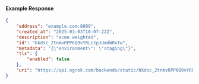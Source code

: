 <!-- Code generated for API Clients. DO NOT EDIT. -->

#### Example Response

```json
{
	"address": "example.com:8080",
	"created_at": "2025-03-03T10:07:22Z",
	"description": "acme weighted",
	"id": "bkdsc_2tnmvRPP6Q9vYRLczpJUmdWRxTw",
	"metadata": "{\"environment\": \"staging\"}",
	"tls": {
		"enabled": false
	},
	"uri": "https://api.ngrok.com/backends/static/bkdsc_2tnmvRPP6Q9vYRLczpJUmdWRxTw"
}
```
